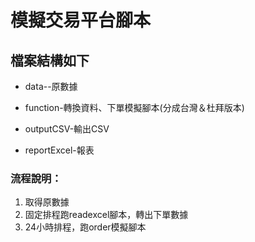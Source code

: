 # 模擬交易平台腳本

## 檔案結構如下


* data--原數據

* function-轉換資料、下單模擬腳本(分成台灣＆杜拜版本)

* outputCSV-輸出CSV

* reportExcel-報表

### 流程說明：

1. 取得原數據
2. 固定排程跑readexcel腳本，轉出下單數據
3. 24小時排程，跑order模擬腳本
